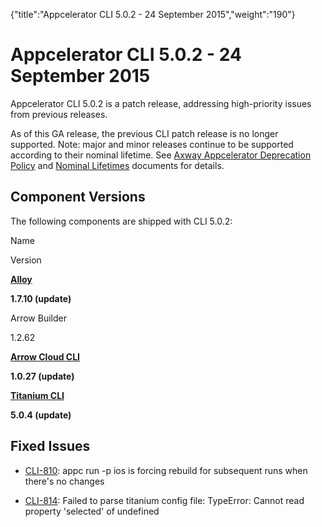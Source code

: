 {"title":"Appcelerator CLI 5.0.2 - 24 September 2015","weight":"190"} 

# Appcelerator CLI 5.0.2 - 24 September 2015

Appcelerator CLI 5.0.2 is a patch release, addressing high-priority issues from previous releases.

As of this GA release, the previous CLI patch release is no longer supported. Note: major and minor releases continue to be supported according to their nominal lifetime. See [Axway Appcelerator Deprecation Policy](/docs/appc/AMPLIFY_Appcelerator_Services_Overview/Axway_Appcelerator_Deprecation_Policy/) and [Nominal Lifetimes](/docs/appc/AMPLIFY_Appcelerator_Services_Overview/Axway_Appcelerator_Product_Lifecycle/#NominalLifetimes) documents for details.

## Component Versions

The following components are shipped with CLI 5.0.2:

Name

Version

**[Alloy](https://github.com/appcelerator/alloy/releases)**

**1.7.10 (update)**

Arrow Builder

1.2.62

**[Arrow Cloud CLI](/docs/appc/Axway_API_Builder/AMPLIFY_Runtime_Services/AMPLIFY_Runtime_Services_Release_Notes/)**

**1.0.27 (update)**

**[Titanium CLI](https://github.com/appcelerator/titanium/releases)**

**5.0.4 (update)**

## Fixed Issues

*   [CLI-810](https://jira.appcelerator.org/browse/CLI-810): appc run -p ios is forcing rebuild for subsequent runs when there's no changes
    
*   [CLI-814](https://jira.appcelerator.org/browse/CLI-814): Failed to parse titanium config file: TypeError: Cannot read property 'selected' of undefined
